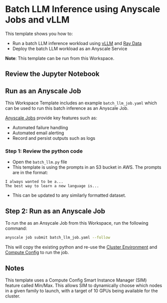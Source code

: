 # Batch LLM Inference using Anyscale Jobs and vLLM

This template shows you how to:
* Run a batch LLM inference workload using [vLLM](https://docs.vllm.ai/en/latest) and [Ray Data](https://docs.ray.io/en/latest/data/data.html)
* Deploy the batch LLM workload as an Anyscale Service

**Note**: This template can be run from this Workspace.

## Review the Jupyter Notebook

## Run as an Anyscale Job
This Workspace Template includes an example `batch_llm_job.yaml` which can be used to run this batch inference as an Anyscale Job.

[Anyscale Jobs](https://docs.anyscale.com/jobs/get-started) provide key features such as:

* Automated failure handling
* Automated email alerting
* Record and persist outputs such as logs

### Step 1: Review the python code

* Open the `batch_llm.py` file
* This template is using the prompts in an S3 bucket in AWS. The prompts are in the format:
```
I always wanted to be a...
The best way to learn a new language is...
```
* This can be updated to any similarly formatted dataset.


## Step 2: Run as an Anyscale Job

To run the as an Ansycale Job from this Workspace, run the following command:
```bash
anyscale job submit batch_llm_job.yaml --follow
```

This will copy the existing python and re-use the [Cluster Environment](https://docs.anyscale.com/configure/dependency-management/cluster-environments) and [Compute Config](https://docs.anyscale.com/configure/compute-configs/overview) to run the job.

## Notes

This template uses a Compute Config Smart Instance Manager (SIM) feature called Min/Max. This allows SIM to dynamically choose which nodes in a given family to launch, with a target of 10 GPUs being available for the cluster.
